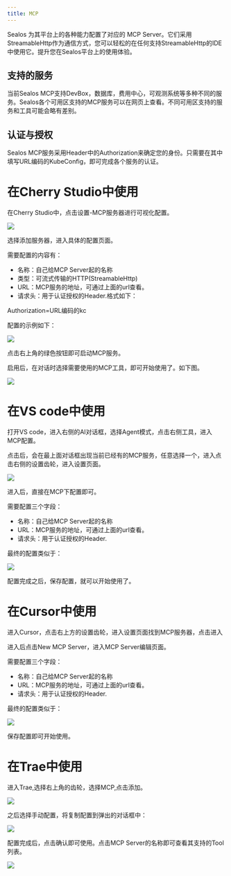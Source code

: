 ```yaml
---
title: MCP
---
```

Sealos 为其平台上的各种能力配置了对应的 MCP Server。它们采用StreamableHttp作为通信方式，您可以轻松的在任何支持StreamableHttp的IDE中使用它。提升您在Sealos平台上的使用体验。

## 支持的服务

当前Sealos MCP支持DevBox，数据库，费用中心，可观测系统等多种不同的服务。Sealos各个可用区支持的MCP服务可以在网页上查看。不同可用区支持的服务和工具可能会略有差别。

## 认证与授权

Sealos MCP服务采用Header中的Authorization来确定您的身份。只需要在其中填写URL编码的KubeConfig，即可完成各个服务的认证。

# 在Cherry Studio中使用

在Cherry Studio中，点击设置-MCP服务器进行可视化配置。

![](./images/cherry-studio-1.png)

选择添加服务器，进入具体的配置页面。

需要配置的内容有：

- 名称：自己给MCP Server起的名称
- 类型：可流式传输的HTTP(StreamableHttp)
- URL：MCP服务的地址，可通过上面的url查看。
- 请求头：用于认证授权的Header.格式如下：

Authorization=URL编码的kc

配置的示例如下：

![](./images/cherry-studio-2.png)

点击右上角的绿色按钮即可启动MCP服务。

启用后，在对话时选择需要使用的MCP工具，即可开始使用了。如下图。

![](./images/cherry-studio-3.png)

# 在VS code中使用

打开VS code，进入右侧的AI对话框，选择Agent模式，点击右侧工具，进入MCP配置。

点击后，会在最上面对话框出现当前已经有的MCP服务，任意选择一个，进入点击右侧的设置齿轮，进入设置页面。

![](./images/vscode-1.png)

进入后，直接在MCP下配置即可。

需要配置三个字段：

- 名称：自己给MCP Server起的名称
- URL：MCP服务的地址，可通过上面的url查看。
- 请求头：用于认证授权的Header.

最终的配置类似于：

![](./images/vscode-2.png)

配置完成之后，保存配置，就可以开始使用了。

# 在Cursor中使用

进入Cursor，点击右上方的设置齿轮，进入设置页面找到MCP服务器，点击进入

进入后点击New MCP Server，进入MCP Server编辑页面。

需要配置三个字段：

- 名称：自己给MCP Server起的名称
- URL：MCP服务的地址，可通过上面的url查看。
- 请求头：用于认证授权的Header.

最终的配置类似于：

![](./images/cursor-1.png)

保存配置即可开始使用。

# 在Trae中使用

进入Trae,选择右上角的齿轮，选择MCP,点击添加。

![](./images/trae-1.png)

之后选择手动配置，将复制配置到弹出的对话框中：

![](images/trae-2.png)

配置完成后，点击确认即可使用。点击MCP Server的名称即可查看其支持的Tool列表。

![](images/trae-3.png)